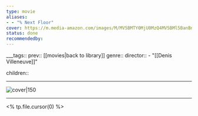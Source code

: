 ```yaml
---
type: movie
aliases:
- - "% Next Floor"
cover: https://m.media-amazon.com/images/M/MV5BMTY0MjU0MzQ4MV5BMl5BanBnXkFtZTcwODQ2ODMzNA@@._V1_SX300.jpg
status: done
recommendedby:
---
```

___tags:: prev:: [[movies|back to library]]
genre::
director::   - "[[Denis Villeneuve]]"

children::
___
![cover|150](https://m.media-amazon.com/images/M/MV5BMTY0MjU0MzQ4MV5BMl5BanBnXkFtZTcwODQ2ODMzNA@@._V1_SX300.jpg)
___
<% tp.file.cursor(0) %>
